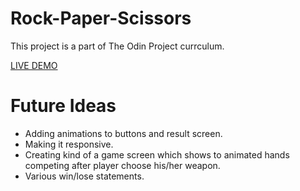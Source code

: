 # Rock-Paper-Scissors

This project is a part of The Odin Project currculum. 

[LIVE DEMO](https://holynekk.github.io/Rock-Paper-Scissors/)


# Future Ideas
- Adding animations to buttons and result screen.
- Making it responsive. 
- Creating kind of a game screen which shows to animated hands competing after player choose his/her weapon.
- Various win/lose statements.